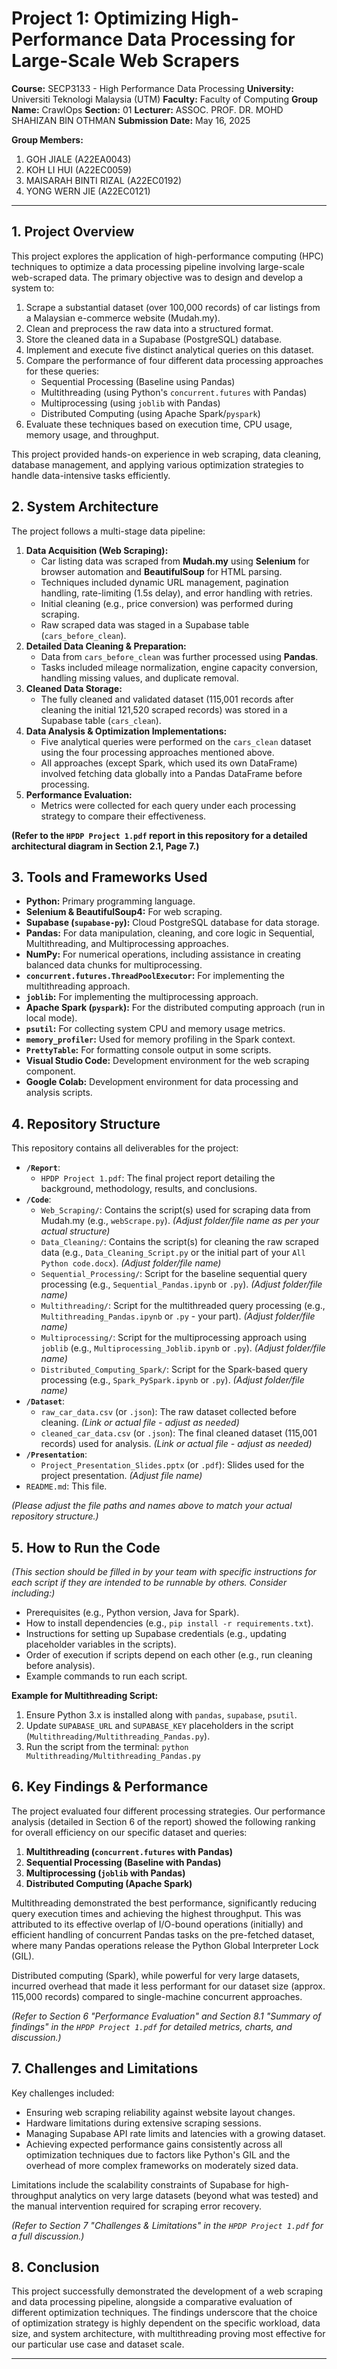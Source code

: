 # Project 1: Optimizing High-Performance Data Processing for Large-Scale Web Scrapers

**Course:** SECP3133 - High Performance Data Processing
**University:** Universiti Teknologi Malaysia (UTM)
**Faculty:** Faculty of Computing
**Group Name:** CrawlOps
**Section:** 01
**Lecturer:** ASSOC. PROF. DR. MOHD SHAHIZAN BIN OΤΗΜΑΝ
**Submission Date:** May 16, 2025

**Group Members:**
1.  GOH JIALE (A22EA0043)
2.  KOH LI HUI (A22EC0059)
3.  MAISARAH BINTI RIZAL (A22EC0192)
4.  YONG WERN JIE (A22EC0121)

---

## 1. Project Overview

This project explores the application of high-performance computing (HPC) techniques to optimize a data processing pipeline involving large-scale web-scraped data. The primary objective was to design and develop a system to:
1.  Scrape a substantial dataset (over 100,000 records) of car listings from a Malaysian e-commerce website (Mudah.my).
2.  Clean and preprocess the raw data into a structured format.
3.  Store the cleaned data in a Supabase (PostgreSQL) database.
4.  Implement and execute five distinct analytical queries on this dataset.
5.  Compare the performance of four different data processing approaches for these queries:
    * Sequential Processing (Baseline using Pandas)
    * Multithreading (using Python's `concurrent.futures` with Pandas)
    * Multiprocessing (using `joblib` with Pandas)
    * Distributed Computing (using Apache Spark/`pyspark`)
6.  Evaluate these techniques based on execution time, CPU usage, memory usage, and throughput.

This project provided hands-on experience in web scraping, data cleaning, database management, and applying various optimization strategies to handle data-intensive tasks efficiently.

## 2. System Architecture

The project follows a multi-stage data pipeline:

1.  **Data Acquisition (Web Scraping):**
    * Car listing data was scraped from **Mudah.my** using **Selenium** for browser automation and **BeautifulSoup** for HTML parsing.
    * Techniques included dynamic URL management, pagination handling, rate-limiting (1.5s delay), and error handling with retries.
    * Initial cleaning (e.g., price conversion) was performed during scraping.
    * Raw scraped data was staged in a Supabase table (`cars_before_clean`).
2.  **Detailed Data Cleaning & Preparation:**
    * Data from `cars_before_clean` was further processed using **Pandas**.
    * Tasks included mileage normalization, engine capacity conversion, handling missing values, and duplicate removal.
3.  **Cleaned Data Storage:**
    * The fully cleaned and validated dataset (115,001 records after cleaning the initial 121,520 scraped records) was stored in a Supabase table (`cars_clean`).
4.  **Data Analysis & Optimization Implementations:**
    * Five analytical queries were performed on the `cars_clean` dataset using the four processing approaches mentioned above.
    * All approaches (except Spark, which used its own DataFrame) involved fetching data globally into a Pandas DataFrame before processing.
5.  **Performance Evaluation:**
    * Metrics were collected for each query under each processing strategy to compare their effectiveness.

**(Refer to the `HPDP Project 1.pdf` report in this repository for a detailed architectural diagram in Section 2.1, Page 7.)**

## 3. Tools and Frameworks Used

* **Python:** Primary programming language.
* **Selenium & BeautifulSoup4:** For web scraping.
* **Supabase (`supabase-py`):** Cloud PostgreSQL database for data storage.
* **Pandas:** For data manipulation, cleaning, and core logic in Sequential, Multithreading, and Multiprocessing approaches.
* **NumPy:** For numerical operations, including assistance in creating balanced data chunks for multiprocessing.
* **`concurrent.futures.ThreadPoolExecutor`:** For implementing the multithreading approach.
* **`joblib`:** For implementing the multiprocessing approach.
* **Apache Spark (`pyspark`):** For the distributed computing approach (run in local mode).
* **`psutil`:** For collecting system CPU and memory usage metrics.
* **`memory_profiler`:** Used for memory profiling in the Spark context.
* **`PrettyTable`:** For formatting console output in some scripts.
* **Visual Studio Code:** Development environment for the web scraping component.
* **Google Colab:** Development environment for data processing and analysis scripts.

## 4. Repository Structure

This repository contains all deliverables for the project:

* **`/Report`**:
    * `HPDP Project 1.pdf`: The final project report detailing the background, methodology, results, and conclusions.
* **`/Code`**:
    * `Web_Scraping/`: Contains the script(s) used for scraping data from Mudah.my (e.g., `webScrape.py`). *(Adjust folder/file name as per your actual structure)*
    * `Data_Cleaning/`: Contains the script(s) for cleaning the raw scraped data (e.g., `Data_Cleaning_Script.py` or the initial part of your `All Python code.docx`). *(Adjust folder/file name)*
    * `Sequential_Processing/`: Script for the baseline sequential query processing (e.g., `Sequential_Pandas.ipynb` or `.py`). *(Adjust folder/file name)*
    * `Multithreading/`: Script for the multithreaded query processing (e.g., `Multithreading_Pandas.ipynb` or `.py` - your part). *(Adjust folder/file name)*
    * `Multiprocessing/`: Script for the multiprocessing approach using `joblib` (e.g., `Multiprocessing_Joblib.ipynb` or `.py`). *(Adjust folder/file name)*
    * `Distributed_Computing_Spark/`: Script for the Spark-based query processing (e.g., `Spark_PySpark.ipynb` or `.py`). *(Adjust folder/file name)*
* **`/Dataset`**:
    * `raw_car_data.csv` (or `.json`): The raw dataset collected before cleaning. *(Link or actual file - adjust as needed)*
    * `cleaned_car_data.csv` (or `.json`): The final cleaned dataset (115,001 records) used for analysis. *(Link or actual file - adjust as needed)*
* **`/Presentation`**:
    * `Project_Presentation_Slides.pptx` (or `.pdf`): Slides used for the project presentation. *(Adjust file name)*
* `README.md`: This file.

*(Please adjust the file paths and names above to match your actual repository structure.)*

## 5. How to Run the Code

*(This section should be filled in by your team with specific instructions for each script if they are intended to be runnable by others. Consider including:)*
* Prerequisites (e.g., Python version, Java for Spark).
* How to install dependencies (e.g., `pip install -r requirements.txt`).
* Instructions for setting up Supabase credentials (e.g., updating placeholder variables in the scripts).
* Order of execution if scripts depend on each other (e.g., run cleaning before analysis).
* Example commands to run each script.

**Example for Multithreading Script:**
1.  Ensure Python 3.x is installed along with `pandas`, `supabase`, `psutil`.
2.  Update `SUPABASE_URL` and `SUPABASE_KEY` placeholders in the script (`Multithreading/Multithreading_Pandas.py`).
3.  Run the script from the terminal: `python Multithreading/Multithreading_Pandas.py`

## 6. Key Findings & Performance

The project evaluated four different processing strategies. Our performance analysis (detailed in Section 6 of the report) showed the following ranking for overall efficiency on our specific dataset and queries:

1.  **Multithreading (`concurrent.futures` with Pandas)**
2.  **Sequential Processing (Baseline with Pandas)**
3.  **Multiprocessing (`joblib` with Pandas)**
4.  **Distributed Computing (Apache Spark)**

Multithreading demonstrated the best performance, significantly reducing query execution times and achieving the highest throughput. This was attributed to its effective overlap of I/O-bound operations (initially) and efficient handling of concurrent Pandas tasks on the pre-fetched dataset, where many Pandas operations release the Python Global Interpreter Lock (GIL).

Distributed computing (Spark), while powerful for very large datasets, incurred overhead that made it less performant for our dataset size (approx. 115,000 records) compared to single-machine concurrent approaches.

*(Refer to Section 6 "Performance Evaluation" and Section 8.1 "Summary of findings" in the `HPDP Project 1.pdf` for detailed metrics, charts, and discussion.)*

## 7. Challenges and Limitations

Key challenges included:
* Ensuring web scraping reliability against website layout changes.
* Hardware limitations during extensive scraping sessions.
* Managing Supabase API rate limits and latencies with a growing dataset.
* Achieving expected performance gains consistently across all optimization techniques due to factors like Python's GIL and the overhead of more complex frameworks on moderately sized data.

Limitations include the scalability constraints of Supabase for high-throughput analytics on very large datasets (beyond what was tested) and the manual intervention required for scraping error recovery.

*(Refer to Section 7 "Challenges & Limitations" in the `HPDP Project 1.pdf` for a full discussion.)*

## 8. Conclusion

This project successfully demonstrated the development of a web scraping and data processing pipeline, alongside a comparative evaluation of different optimization techniques. The findings underscore that the choice of optimization strategy is highly dependent on the specific workload, data size, and system architecture, with multithreading proving most effective for our particular use case and dataset scale.

---
